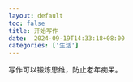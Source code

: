 ```yaml
---
layout: default
toc: false
title: 开始写作
date:  2024-09-19T14:33:18+08:00
categories: ['生活']
---
```


写作可以锻炼思维，防止老年痴呆。


